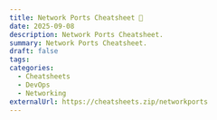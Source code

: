```yaml
---
title: Network Ports Cheatsheet 🔗
date: 2025-09-08
description: Network Ports Cheatsheet.
summary: Network Ports Cheatsheet.
draft: false
tags:
categories:
  - Cheatsheets
  - DevOps
  - Networking
externalUrl: https://cheatsheets.zip/networkports
---
```

